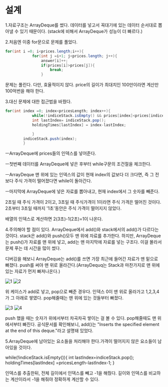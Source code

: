 설계
=============
1.자료구조는 ArrayDeque를 썼다. 데이터를 넣고서 꼭대기에 있는 데이터 순서대로 뽑아낼 수 있기 때문이다. (stack에 비해서 ArrayDeque가 성능이 더 빠르다.) 

2.처음엔 이중 for문으로 문제를 풀었다.

```java
for(int i =0; i<prices.length;i++){
            for(int j =i+1; j<prices.length; j++){
                answer[i]++;
                if(prices[i]>prices[j]){
                    break;
                }
```

문제는 풀린다. 다만, 효율적이지 않다. price의 길이가 최대치인 100만이라면 계산만 100억번을 해야 한다.

3.대신 문제에 대한 접근법을 바꿨다. 

```java
for(int index =0; index<pricesLength; index++){
            while(!indiceStack.isEmpty() && prices[index]<prices[indiceStack.peek()]){
            int lastIndex= indiceStack.pop();
            holdingTimes[lastIndex] = index-lastIndex;

            }
        indiceStack.push(index);
        }
```

ㅡArrayDeque에 prices들의 인덱스를 넣어준다. 

ㅡ첫번째 데이터를 ArrayDeque에 넣은 후부터 while구문의 조건절을 체크한다.

ㅡArrayDeque 맨 위에 있는 인덱스의 값이 현재 index의 값보다 더 크다면, 즉 그 전보다 주식 가격이 떨어졌다면 while이 돌아간다.

ㅡ마지막에 ArrayDeque에 넣은 자료를 뽑아내고, 현재 index에서 그 숫자를 빼준다. 

2초일 때 주식 가격이 2이고, 3초일 때 주식가격이 1이라면 주식 가격은 떨어진 것이다. 2초부터 3초일 때까지 '1초'동안은 주식 가격이 떨어지지 않았다. 

배열의 인덱스로 계산하면 2(3초)-1(2초)=1이 나온다.

4.주의해야 할 점이 있다. ArrayDeque에서 add()와 stack에서의 add()가 다르다는 것이다. stack은 add()와 push()모두 맨 위에 자료를 추가한다. 하지만, ArrayDeque는 push()가 자료를 맨 위에 넣고, add는 맨 마지막에 자료를 넣는 구조다. 이걸 몰라서 문제 푸는 데 시간을 많이 썼다. 

디버깅을 해보니 ArrayDeque는 add()를 쓰면 가장 최근에 들어간 자료가 맨 밑으로 빠졌다. push를 써야 맨 위로 올라간다.(ArrayDequq는 Stack과 마찬가지로 맨 위에 있는 자료가 먼저 빠져나온다.)

![1](https://github.com/horanga/Algorithm/assets/148988364/42fea9f6-8e82-4172-a09c-65b2ca5d5beb)
![2](https://github.com/horanga/Algorithm/assets/148988364/a9a4f882-5d6e-40ee-bd29-2b63f2dd7bd0)

위 케이스가 add로 넣고, pop으로 빼준 경우다. 인덱스 0이 맨 위로 올라가고 1,2,3,4가 그 아래로 쌓였다. pop해줄때는 맨 위에 있는 것들부터 빠졌다.

![3](https://github.com/horanga/Algorithm/assets/148988364/ef1b4107-4f5f-45d8-ae03-6d0b3e9a1d15)
![4](https://github.com/horanga/Algorithm/assets/148988364/7c408472-a616-4448-b7ac-9535956cf1b4)

push 했을 때는 숫자가 위에서부터 차곡차곡 쌓이는 걸 볼 수 있다. pop해줄때도 맨 위에서부터 빠진다. 
공식문서를 확인해보니,  add()는 "Inserts the specified element at the end of this deque."라고 설명돼 있었다.

5.ArrayDeque에 남아있는 요소들을 처리해야 한다.가격이 떨어지지 않은 요소들이 남아있을 것이다.

while(!indiceStack.isEmpty()){
            int lastIndex=indiceStack.pop();
            holdingTimes[lastIndex] =pricesLength-lastIndex-1;
        }

인덱스를 추출한뒤, 전체 길이에서 인덱스를 빼고 -1을 해줬다. 길이와 인덱스를 비교하는 계산이라서 -1을 해줘야 정확하게 계산할 수 있다.





